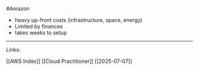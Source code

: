 #Amazon 


- heavy up-front costs (infrastructure, space, energy) 
- Limited by finances 
- takes weeks to setup 




---
Links:

[[AWS Index]]
[[Cloud Practitioner]]
[[2025-07-07]]
